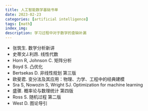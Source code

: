 ```yaml
---
title: 人工智能数学基础书单
date: 2023-02-23
categories: [artificial intelligence]
tags: [math]
index_img:
description: 学习过程中对于数学的查缺补漏
---
```




- 张筑生. 数学分析新讲
- 史蒂文J.利昂. 线性代数
- Horn R, Johnson C. 矩阵分析
- Boyd S. 凸优化
- Bertsekas D. 非线性规划 第三版
- 欧斐君. 变分法及其应用：物理、力学、工程中的经典建模
- Sra S, Nowozin S, Wright SJ. Optimization for machine learning
- 盛骤. 概率论与数理统计 第四版
- Ross S. 随机过程 第二版
- West D. 图论导引

